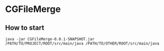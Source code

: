 # CGFileMerge

## How to start
`java -jar CGFileMerge-0.0.1-SNAPSHOT.jar /PATH/TO/PROJECT/ROOT/src/main/java /PATH/TO/OTHER/ROOT/src/main/java`